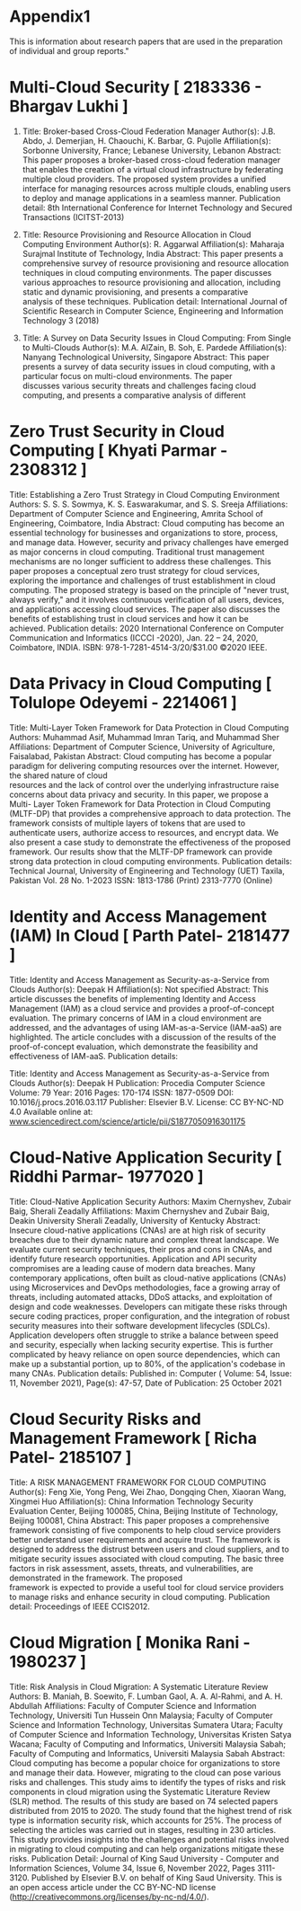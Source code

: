 # Appendix1
This is information about research papers that are used in the preparation of individual and group reports."

# Multi-Cloud Security [ 2183336 - Bhargav Lukhi ]
   1. Title: Broker-based Cross-Cloud Federation Manager
   Author(s): J.B. Abdo, J. Demerjian, H. Chaouchi, K. Barbar, G. Pujolle
   Affiliation(s): Sorbonne University, France; Lebanese University, Lebanon
   Abstract: This paper proposes a broker-based cross-cloud federation manager that enables the creation of a virtual cloud infrastructure by federating 
   multiple cloud providers. The proposed system provides a unified interface for managing resources across multiple clouds, enabling users to deploy and 
   manage applications in a seamless manner.
   Publication detail: 8th International Conference for Internet Technology and Secured Transactions (ICITST-2013)
   
   2. Title: Resource Provisioning and Resource Allocation in Cloud Computing Environment
   Author(s): R. Aggarwal
   Affiliation(s): Maharaja Surajmal Institute of Technology, India
   Abstract: This paper presents a comprehensive survey of resource provisioning and resource allocation techniques in cloud computing environments. The 
   paper discusses various approaches to resource provisioning and allocation, including static and dynamic provisioning, and presents a comparative       
   analysis of these techniques.
   Publication detail: International Journal of Scientific Research in Computer Science, Engineering and Information Technology 3 (2018)
  
   3. Title: A Survey on Data Security Issues in Cloud Computing: From Single to Multi-Clouds
   Author(s): M.A. AlZain, B. Soh, E. Pardede
   Affiliation(s): Nanyang Technological University, Singapore
   Abstract: This paper presents a survey of data security issues in cloud computing, with a particular focus on multi-cloud environments. The paper       
   discusses various security threats and challenges facing cloud computing, and presents a comparative analysis of different

# Zero Trust Security in Cloud Computing [ Khyati Parmar - 2308312 ]
   Title: Establishing a Zero Trust Strategy in Cloud Computing Environment
   Authors: S. S. S. Sowmya, K. S. Easwarakumar, and S. S. Sreeja
  Affiliations: Department of Computer Science and Engineering, Amrita School of Engineering, Coimbatore, India
   Abstract: Cloud computing has become an essential technology for businesses and organizations to store, process, and manage data. However, security and      privacy challenges have emerged as major concerns in cloud computing. Traditional trust management mechanisms are no longer sufficient to address these      challenges. This paper proposes a conceptual zero trust strategy for cloud services, exploring the importance and challenges of trust establishment in       cloud computing. The proposed strategy is based on the principle of "never trust, always verify," and it involves continuous verification of all users,      devices, and applications accessing cloud services. The paper also discusses the benefits of establishing trust in cloud services and how it can be       
   achieved.
   Publication details: 2020 International Conference on Computer Communication and Informatics (ICCCI -2020), Jan. 22 – 24, 2020, Coimbatore, INDIA. ISBN:     978-1-7281-4514-3/20/$31.00 ©2020 IEEE.

# Data Privacy in Cloud Computing [ Tolulope Odeyemi - 2214061 ]
   Title: Multi-Layer Token Framework for Data Protection in Cloud Computing
   Authors: Muhammad Asif, Muhammad Imran Tariq, and Muhammad Sher
   Affiliations: Department of Computer Science, University of Agriculture, Faisalabad, Pakistan
   Abstract: Cloud computing has become a popular paradigm for delivering computing resources over the internet. However, the shared nature of cloud       
   resources and the lack of control over the underlying infrastructure raise concerns about data privacy and security. In this paper, we propose a Multi- 
   Layer Token Framework for Data Protection in Cloud Computing (MLTF-DP) that provides a comprehensive approach to data protection. The framework consists 
   of multiple layers of tokens that are used to authenticate users, authorize access to resources, and encrypt data. We also present a case study to 
   demonstrate the effectiveness of the proposed framework. Our results show that the MLTF-DP framework can provide strong data protection in cloud 
   computing environments.
   Publication details: Technical Journal, University of Engineering and Technology (UET) Taxila, Pakistan Vol. 28 No. 1-2023
   ISSN: 1813-1786 (Print) 2313-7770 (Online)

# Identity and Access Management (IAM) In Cloud [ Parth Patel- 2181477 ]
   Title: Identity and Access Management as Security-as-a-Service from Clouds
   Author(s): Deepak H
   Affiliation(s): Not specified
   Abstract: This article discusses the benefits of implementing Identity and Access Management (IAM) as a cloud service and provides a proof-of-concept        evaluation. The primary concerns of IAM in a cloud environment are addressed, and the advantages of using IAM-as-a-Service (IAM-aaS) are highlighted. The    article concludes with a discussion of the results of the proof-of-concept evaluation, which demonstrate the feasibility and effectiveness of IAM-aaS.
   Publication details:
   
   Title: Identity and Access Management as Security-as-a-Service from Clouds
   Author(s): Deepak H
   Publication: Procedia Computer Science
   Volume: 79
   Year: 2016
   Pages: 170-174
   ISSN: 1877-0509
   DOI: 10.1016/j.procs.2016.03.117
   Publisher: Elsevier B.V.
   License: CC BY-NC-ND 4.0
   Available online at: www.sciencedirect.com/science/article/pii/S1877050916301175

# Cloud-Native Application Security [ Riddhi Parmar- 1977020 ]
   Title: Cloud-Native Application Security
   Authors: Maxim Chernyshev, Zubair Baig, Sherali Zeadally
   Affiliations: Maxim Chernyshev and Zubair Baig, Deakin University
   Sherali Zeadally, University of Kentucky
   Abstract: Insecure cloud-native applications (CNAs) are at high risk of security breaches due to their dynamic nature and complex threat landscape. We       evaluate current security techniques, their pros and cons in CNAs, and identify future research opportunities. Application and API security compromises      are a leading cause of modern data breaches. Many contemporary applications, often built as cloud-native applications (CNAs) using Microservices and         DevOps methodologies, face a growing array of threats, including automated attacks, DDoS attacks, and exploitation of design and code weaknesses.            Developers can mitigate these risks through secure coding practices, proper configuration, and the integration of robust security measures into their 
   software development lifecycles (SDLCs). Application developers often struggle to strike a balance between speed and security, especially when lacking 
   security expertise. This is further complicated by heavy reliance on open source dependencies, which can make up a substantial portion, up to 80%, of the 
   application's codebase in many CNAs.
   Publication details: Published in: Computer ( Volume: 54, Issue: 11, November 2021), Page(s): 47-57, Date of Publication: 25 October 2021

 # Cloud Security Risks and Management Framework [ Richa Patel- 2185107 ]
   Title: A RISK MANAGEMENT FRAMEWORK FOR CLOUD COMPUTING
   Author(s): Feng Xie, Yong Peng, Wei Zhao, Dongqing Chen, Xiaoran Wang, Xingmei Huo
   Affiliation(s): China Information Technology Security Evaluation Center, Beijing 100085, China, Beijing Institute of Technology, Beijing 100081, China
   Abstract: This paper proposes a comprehensive framework consisting of five components to help cloud service providers better understand user requirements    and acquire trust. The framework is designed to address the distrust between users and cloud suppliers, and to mitigate security issues associated with      cloud computing. The basic three factors in risk assessment, assets, threats, and vulnerabilities, are demonstrated in the framework. The proposed    
   framework is expected to provide a useful tool for cloud service providers to manage risks and enhance security in cloud computing.
   Publication detail: Proceedings of IEEE CCIS2012.

# Cloud Migration [ Monika Rani - 1980237 ]
   Title: Risk Analysis in Cloud Migration: A Systematic Literature Review
   Authors: B. Maniah, B. Soewito, F. Lumban Gaol, A. A. Al-Rahmi, and A. H. Abdullah
   Affiliations: Faculty of Computer Science and Information Technology, Universiti Tun Hussein Onn Malaysia; Faculty of Computer Science and Information       Technology, Universitas Sumatera Utara; Faculty of Computer Science and Information Technology, Universitas Kristen Satya Wacana; Faculty of Computing       and Informatics, Universiti Malaysia Sabah; Faculty of Computing and Informatics, Universiti Malaysia Sabah
   Abstract: Cloud computing has become a popular choice for organizations to store and manage their data. However, migrating to the cloud can pose various     risks and challenges. This study aims to identify the types of risks and risk components in cloud migration using the Systematic Literature Review (SLR)     method. The results of this study are based on 74 selected papers distributed from 2015 to 2020. The study found that the highest trend of risk type is      information security risk, which accounts for 25%. The process of selecting the articles was carried out in stages, resulting in 230 articles. This study    provides insights into the challenges and potential risks involved in migrating to cloud computing and can help organizations mitigate these risks.
   Publication Detail: Journal of King Saud University - Computer and Information Sciences, Volume 34, Issue 6, November 2022, Pages 3111-3120. Published by    Elsevier B.V. on behalf of King Saud University. This is an open access article under the CC BY-NC-ND license 
   (http://creativecommons.org/licenses/by-nc-nd/4.0/).
